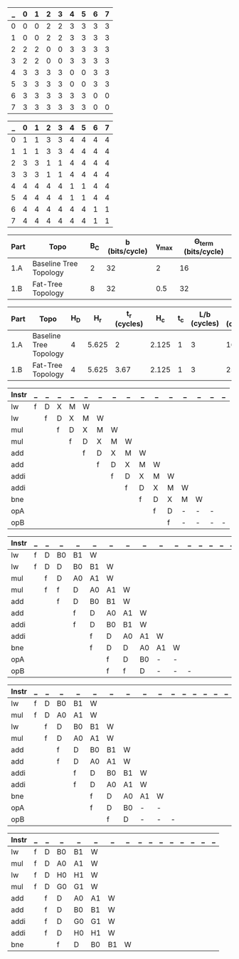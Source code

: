 
  _ | 0 | 1 | 2 | 3 | 4 | 5 | 6 | 7
----|---|---|---|---|---|---|---|---
  0 | 0 | 0 | 2 | 2 | 3 | 3 | 3 | 3 
  1 | 0 | 0 | 2 | 2 | 3 | 3 | 3 | 3 
  2 | 2 | 2 | 0 | 0 | 3 | 3 | 3 | 3 
  3 | 2 | 2 | 0 | 0 | 3 | 3 | 3 | 3 
  4 | 3 | 3 | 3 | 3 | 0 | 0 | 3 | 3 
  5 | 3 | 3 | 3 | 3 | 0 | 0 | 3 | 3 
  6 | 3 | 3 | 3 | 3 | 3 | 3 | 0 | 0 
  7 | 3 | 3 | 3 | 3 | 3 | 3 | 0 | 0 

  _ | 0 | 1 | 2 | 3 | 4 | 5 | 6 | 7
----|---|---|---|---|---|---|---|---
  0 | 1 | 1 | 3 | 3 | 4 | 4 | 4 | 4 
  1 | 1 | 1 | 3 | 3 | 4 | 4 | 4 | 4 
  2 | 3 | 3 | 1 | 1 | 4 | 4 | 4 | 4 
  3 | 3 | 3 | 1 | 1 | 4 | 4 | 4 | 4 
  4 | 4 | 4 | 4 | 4 | 1 | 1 | 4 | 4 
  5 | 4 | 4 | 4 | 4 | 1 | 1 | 4 | 4 
  6 | 4 | 4 | 4 | 4 | 4 | 4 | 1 | 1 
  7 | 4 | 4 | 4 | 4 | 4 | 4 | 1 | 1 


Part | Topo                   | B<sub>C</sub> | b (bits/cycle) | γ<sub>max</sub> | Θ<sub>term</sub> (bits/cycle)
-----|------------------------|---------------|----------------|-----------------|-----------------------------
1.A  | Baseline Tree Topology | 2             | 32             | 2               | 16                        
1.B  | Fat-Tree Topology      | 8             | 32             | 0.5             | 32                        

Part | Topo                   | H<sub>D</sub>   | H<sub>r</sub>          | t<sub>r</sub> (cycles) | H<sub>c</sub> | t<sub>c</sub> | L/b (cycles) | t<sub>0</sub> (cycles)
-----|------------------------|-----------------|------------------------|------------------------|---------------|---------------|--------------|-----------------------
1.A  | Baseline Tree Topology | 4               | 5.625                  | 2                      | 2.125         | 1             | 3            | 16.375
1.B  | Fat-Tree Topology      | 4               | 5.625                  | 3.67                   | 2.125         | 1             | 3            | 25.75


Instr | _ | _ | _ | _ | _ | _ | _ | _ | _ | _ | _ | _ | _ | _ | _ |
------|---|---|---|---|---|---|---|---|---|---|---|---|---|---|---|
lw    | f | D | X | M | W |   |   |   |   |   |   |   |   |   |   |
lw    |   | f | D | X | M | W |   |   |   |   |   |   |   |   |   |
mul   |   |   | f | D | X | M | W |   |   |   |   |   |   |   |   |
mul   |   |   |   | f | D | X | M | W |   |   |   |   |   |   |   |
add   |   |   |   |   | f | D | X | M | W |   |   |   |   |   |   |
add   |   |   |   |   |   | f | D | X | M | W |   |   |   |   |   |
addi  |   |   |   |   |   |   | f | D | X | M | W |   |   |   |   |
addi  |   |   |   |   |   |   |   | f | D | X | M | W |   |   |   |
bne   |   |   |   |   |   |   |   |   | f | D | X | M | W |   |   |
opA   |   |   |   |   |   |   |   |   |   | f | D | - | - | - |   |
opB   |   |   |   |   |   |   |   |   |   |   | f | - | - | - | - |

Instr | _ | _ | _ | _ | _ | _ | _ | _ | _ | _ | _ | _ | _ | _ | _ |
------|---|---|---|---|---|---|---|---|---|---|---|---|---|---|---|
lw    | f | D | B0| B1| W |   |   |   |   |   |   |   |   |   |   |
lw    | f | D | D | B0| B1| W |   |   |   |   |   |   |   |   |   |
mul   |   | f | D | A0| A1| W |   |   |   |   |   |   |   |   |   |
mul   |   | f | f | D | A0| A1| W |   |   |   |   |   |   |   |   |
add   |   |   | f | D | B0| B1| W |   |   |   |   |   |   |   |   |
add   |   |   |   | f | D | A0| A1| W |   |   |   |   |   |   |   |
addi  |   |   |   | f | D | B0| B1| W |   |   |   |   |   |   |   |
addi  |   |   |   |   | f | D | A0| A1| W |   |   |   |   |   |   |
bne   |   |   |   |   | f | D | D | A0| A1| W |   |   |   |   |   |
opA   |   |   |   |   |   | f | D | B0| - | - |   |   |   |   |   |
opB   |   |   |   |   |   | f | f | D | - | - | - |   |   |   |   |

Instr | _ | _ | _ | _ | _ | _ | _ | _ | _ | _ | _ | _ | _ | _ | _ |
------|---|---|---|---|---|---|---|---|---|---|---|---|---|---|---|
lw    | f | D | B0| B1| W |   |   |   |   |   |   |   |   |   |   |
mul   | f | D | A0| A1| W |   |   |   |   |   |   |   |   |   |   |
lw    |   | f | D | B0| B1| W |   |   |   |   |   |   |   |   |   |
mul   |   | f | D | A0| A1| W |   |   |   |   |   |   |   |   |   |
add   |   |   | f | D | B0| B1| W |   |   |   |   |   |   |   |   |
add   |   |   | f | D | A0| A1| W |   |   |   |   |   |   |   |   |
addi  |   |   |   | f | D | B0| B1| W |   |   |   |   |   |   |   |
addi  |   |   |   | f | D | A0| A1| W |   |   |   |   |   |   |   |
bne   |   |   |   |   | f | D | A0| A1| W |   |   |   |   |   |   |
opA   |   |   |   |   | f | D | B0| - | - |   |   |   |   |   |   |
opB   |   |   |   |   |   | f | D | - | - | - |   |   |   |   |   |

Instr | _ | _ | _ | _ | _ | _ | _ | _ | _ | _ | _ | _ | _ | _ | _ |
------|---|---|---|---|---|---|---|---|---|---|---|---|---|---|---|
lw    | f | D | B0| B1| W |   |   |   |   |   |   |   |   |   |   |
mul   | f | D | A0| A1| W |   |   |   |   |   |   |   |   |   |   |
lw    | f | D | H0| H1| W |   |   |   |   |   |   |   |   |   |   |
mul   | f | D | G0| G1| W |   |   |   |   |   |   |   |   |   |   |
add   |   | f | D | A0| A1| W |   |   |   |   |   |   |   |   |   |
add   |   | f | D | B0| B1| W |   |   |   |   |   |   |   |   |   |
addi  |   | f | D | G0| G1| W |   |   |   |   |   |   |   |   |   |
addi  |   | f | D | H0| H1| W |   |   |   |   |   |   |   |   |   |
bne   |   |   | f | D | B0| B1| W |   |   |   |   |   |   |   |   |


